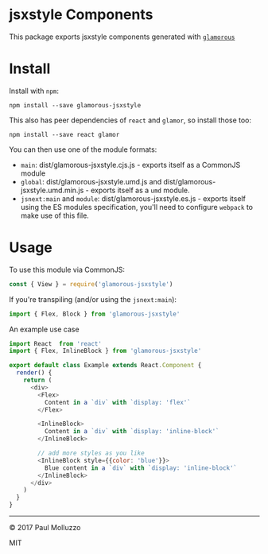 # jsxstyle Components

This package exports jsxstyle components generated with [`glamorous`](https://github.com/paypal/glamorous/)

# Install

Install with `npm`:

`npm install --save glamorous-jsxstyle`

This also has peer dependencies of `react` and `glamor`, so install those too:

`npm install --save react glamor`


You can then use one of the module formats:

* `main`: dist/glamorous-jsxstyle.cjs.js - exports itself as a CommonJS module
* `global`: dist/glamorous-jsxstyle.umd.js and dist/glamorous-jsxstyle.umd.min.js  - exports itself as a `umd` module.
* `jsnext:main` and `module`: dist/glamorous-jsxstyle.es.js - exports itself using the ES modules specification, you'll need to configure `webpack` to make use of this file.

# Usage

To use this module via CommonJS:

```js
const { View } = require('glamorous-jsxstyle')
```

If you're transpiling (and/or using the `jsnext:main`):

```js
import { Flex, Block } from 'glamorous-jsxstyle'
```

An example use case

```js
import React  from 'react'
import { Flex, InlineBlock } from 'glamorous-jsxstyle'

export default class Example extends React.Component {
  render() {
    return (
      <div>
        <Flex>
          Content in a `div` with `display: 'flex'`
        </Flex>

        <InlineBlock>
          Content in a `div` with `display: 'inline-block'`
        </InlineBlock>

        // add more styles as you like
        <InlineBlock style={{color: 'blue'}}>
          Blue content in a `div` with `display: 'inline-block'`
        </InlineBlock>
      </div>
    )
  }
}

```

---

© 2017 Paul Molluzzo

MIT
